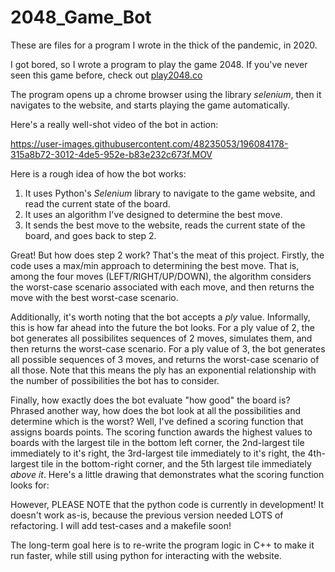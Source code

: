 # 2048_Game_Bot

These are files for a program I wrote in the thick of the pandemic, in 2020.

I got bored, so I wrote a program to play the game 2048. 
If you've never seen this game before, check out [play2048.co]( https://play2048.co/ )

The program opens up a chrome browser using the library
*selenium*, then it navigates to the website, and starts playing the game automatically. 

Here's a really well-shot video of the bot in action:

https://user-images.githubusercontent.com/48235053/196084178-315a8b72-3012-4de5-952e-b83e232c673f.MOV


Here is a rough idea of how the bot works:
1. It uses Python's *Selenium* library to navigate to the game website, and read the current state of the board.
2. It uses an algorithm I've designed to determine the best move.
3. It sends the best move to the website, reads the current state of the board, and goes back to step 2.

Great! But how does step 2 work? That's the meat of this project. 
Firstly, the code uses a max/min approach to determining the best move. That is, 
among the four moves (LEFT/RIGHT/UP/DOWN), the algorithm considers the worst-case scenario associated with each move, and then returns the move with the best worst-case scenario. 

Additionally, it's worth noting that the bot accepts a *ply* value. Informally, this is how far ahead into the future the bot looks. For a ply value of 2, the bot generates all possibilites sequences of 2 moves, simulates them, and then returns the worst-case scenario. For a ply value of 3, the bot generates all possible sequences of 3 moves, and returns the worst-case scenario of all those. Note that this means the  ply has an exponential relationship with the number of possibilities the bot has to consider. 

Finally, how exactly does the bot evaluate "how good" the board is? Phrased another way, how does the bot look at all the possibilities and determine which is the worst? Well, I've defined a scoring function that assigns boards points. The scoring function awards the highest values to boards with the largest tile in the bottom left corner, the 2nd-largest tile immediately to it's right, the 3rd-largest tile immediately to it's right, the 4th-largest tile in the bottom-right corner, and the 5th largest tile immediately *above it*. Here's a little drawing that demonstrates what the scoring function looks for:



However, PLEASE NOTE that the python code is currently in development!
It doesn't work as-is, because the previous
version needed LOTS of refactoring. I will add test-cases and a makefile
soon! 

The long-term goal here is to re-write the program logic in C++ to make it run faster, while still using python for interacting with the website. 